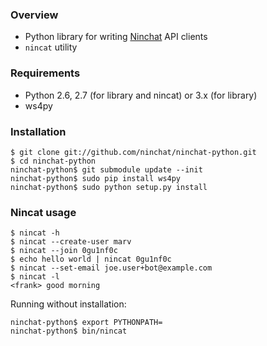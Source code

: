 ### Overview

- Python library for writing [Ninchat](http://ninchat.com) API clients
- `nincat` utility

### Requirements

- Python 2.6, 2.7 (for library and nincat) or 3.x (for library)
- ws4py

### Installation

	$ git clone git://github.com/ninchat/ninchat-python.git
	$ cd ninchat-python
	ninchat-python$ git submodule update --init
	ninchat-python$ sudo pip install ws4py
	ninchat-python$ sudo python setup.py install

### Nincat usage

	$ nincat -h
	$ nincat --create-user marv
	$ nincat --join 0gu1nf0c
	$ echo hello world | nincat 0gu1nf0c
	$ nincat --set-email joe.user+bot@example.com
	$ nincat -l
	<frank> good morning

Running without installation:

	ninchat-python$ export PYTHONPATH=
	ninchat-python$ bin/nincat

